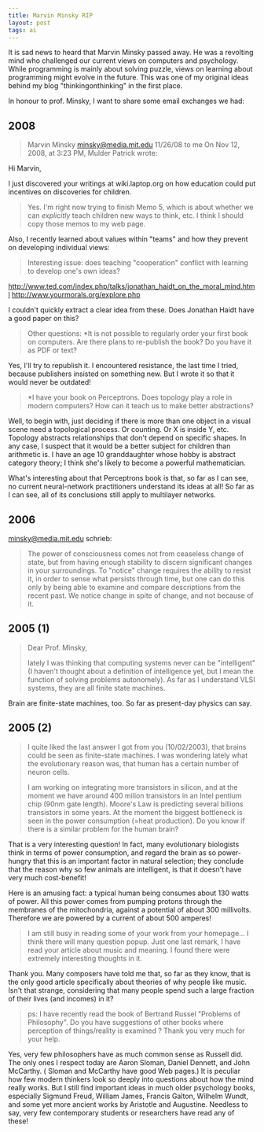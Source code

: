 ```yaml
---
title: Marvin Minsky RIP
layout: post
tags: ai
---
```

It is sad news to heard that Marvin Minsky passed away. He was a revolting mind who challenged our current views on computers and psychology. While programming is mainly about solving puzzle, views on learning about programming might evolve in the future. This was one of my original ideas behind my blog "thinkingonthinking" in the first place.

In honour to prof. Minsky, I want to share some email exchanges we had:

## 2008

> Marvin Minsky <minsky@media.mit.edu>
> 11/26/08 to me 
On Nov 12, 2008, at 3:23 PM, Mulder Patrick wrote:

Hi Marvin,

I just discovered your writings at wiki.laptop.org on how education
could put incentives on discoveries for children.

> Yes.  I'm right now trying to finish Memo 5, which is about whether we can *explicitly* teach children new ways to think, etc.
> I think I should copy those memos to my web page.


Also, I recently learned about values within "teams" and how they
prevent on developing individual views:

> Interesting issue: does teaching "cooperation" conflict with learning to develop one's own ideas?


http://www.ted.com/index.php/talks/jonathan_haidt_on_the_moral_mind.html
http://www.yourmorals.org/explore.php

I couldn't quickly extract a clear idea from these. Does Jonathan Haidt have a good paper on this?


> Other questions:
> *It is not possible to regularly order your first book on computers.
> Are there plans to re-publish the book? Do you have it as PDF or text?

Yes, I'll try to republish it.  I encountered resistance, the last time I tried, because publishers insisted on something new.  But I wrote it so that it would never be outdated!

> *I have your book on Perceptrons. Does topology play a role in modern
> computers?  How can it teach us to make better abstractions?

Well, to begin with, just deciding if there is more than one object in a visual scene need a topological process.  Or counting.  Or X is inside Y, etc.  Topology abstracts relationships that don't depend on specific shapes.    In any case, I suspect that it would be a better subject for children than arithmetic is.  I have an age 10 granddaughter whose hobby is abstract category theory; I think she's likely to become a powerful mathematician.

What's interesting about that Perceptrons book is that, so far as I can see, no current neural-network practitioners understand its ideas at all!  So far as I can see, all of its conclusions still apply to multilayer networks.    

## 2006

minsky@media.mit.edu schrieb:
>   The power of consciousness comes not
> from ceaseless change of state, but from having enough stability to
> discern significant changes in your surroundings.  To "notice" change
> requires the ability to resist it, in order to sense what persists
> through time, but one can do this only by being able to examine and
> compare descriptions from the recent past.  We notice change in spite
> of change, and not because of it.


## 2005 (1)

>Dear Prof. Minsky,
>
>lately I was thinking that computing systems never can
>be "intelligent" (I haven't thought about a definition
>of intelligence yet, but I mean the function of
>solving problems autonomely). As far as I understand
>VLSI systems, they are all finite state machines.


Brain are finite-state machines, too.  So far as present-day physics can say.

## 2005 (2)

>I quite liked the last answer I got from you
>(10/02/2003), that brains could be seen as
>finite-state machines. I was wondering lately what the
>evolutionary reason was, that human has a certain
>number of neuron cells.
>
>I am working on integrating more transistors in
>silicon, and at the moment we have around 400 milion
>transistors in an Intel pentium chip (90nm gate
>length). Moore's Law is predicting several billions
>transistors in some years. At the moment the biggest
>bottleneck is seen in the power consumption (=heat
>production). Do you know if there is a similar problem
>for the human brain?

That is a very interesting question! In fact, many evolutionary 
biologists  think in terms of power consumption,  and regard the 
brain as so power-hungry that this is an important factor in natural 
selection;  they conclude that the reason why so few animals are 
intelligent,  is that it doesn't have very much cost-benefit!

  Here is an amusing fact:  a typical human being consumes about 130 
  watts of power.  All this power comes from pumping protons through 
  the membranes of the mitochondria,  against a potential of about 300 
  millivolts.  Therefore we are powered by a current of about 500 
  amperes!

  >I am still busy in reading some of your work from your
  >homepage... I think there will many question popup.
  >Just one last remark, I have read your article about
  >music and meaning. I found there were extremely
  >interesting thoughts in it.

  Thank you.    Many composers have told me that, so far as they know, 
  that is the only good article specifically about theories of why 
  people like music.    Isn't that strange, considering that many 
  people spend such a large fraction of their lives (and incomes) in it?

  >ps: I have recently read the book of Bertrand Russel
  >"Problems of Philosophy". Do you have suggestions of
  >other books where perception of things/reality is
  >examined ? Thank you very much for your help.

  Yes, very few philosophers have as much common sense as Russell did. 
  The only ones I respect today are  Aaron Sloman,  Daniel Dennett, 
  and John McCarthy.  ( Sloman and McCarthy have good Web pages.)  It 
  is peculiar how few modern thinkers look so deeply into questions 
  about how the mind really works.  But I still find important ideas 
  in much older psychology books, especially Sigmund Freud, William 
  James, Francis Galton,  Wilhelm Wundt, and some yet more ancient 
  works by Aristotle and Augustine.    Needless to say, very few 
  contemporary students or researchers have read any of these!

